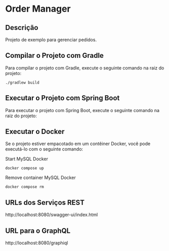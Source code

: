 # Order Manager

## Descrição
Projeto de exemplo para gerenciar pedidos.

## Compilar o Projeto com Gradle
Para compilar o projeto com Gradle, execute o seguinte comando na raiz do projeto:

```shell
./gradlew build
```


## Executar o Projeto com Spring Boot
Para executar o projeto com Spring Boot, execute o seguinte comando na raiz do projeto:


## Executar o Docker
Se o projeto estiver empacotado em um contêiner Docker, você pode executá-lo com o seguinte comando:

Start MySQL Docker
```shell
docker compose up
```
Remove container MySQL Docker
```shell
docker compose rm
```


## URLs dos Serviços REST
http://localhost:8080/swagger-ui/index.html


## URL para o GraphQL
http://localhost:8080/graphiql
